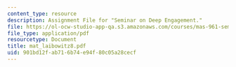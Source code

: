 ```yaml
---
content_type: resource
description: Assignment File for "Seminar on Deep Engagement."
file: https://ol-ocw-studio-app-qa.s3.amazonaws.com/courses/mas-961-seminar-on-deep-engagement-fall-2004/901bd12fab716b74e94f80c05a28cecf_mat_laibowitz8.pdf
file_type: application/pdf
resourcetype: Document
title: mat_laibowitz8.pdf
uid: 901bd12f-ab71-6b74-e94f-80c05a28cecf
---
```

